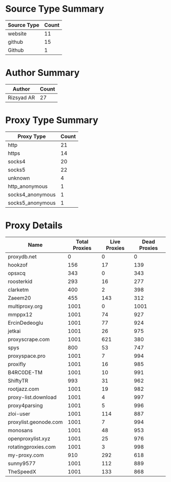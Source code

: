 # Source Type Summary

| Source Type | Count |
|-------------|-------|
| website | 11 |
| github | 15 |
| Github | 1 |


# Author Summary

| Author | Count |
|--------|-------|
| Rizsyad AR | 27 |


# Proxy Type Summary

| Proxy Type | Count |
|------------|-------|
| http | 21 |
| https | 14 |
| socks4 | 20 |
| socks5 | 22 |
| unknown | 4 |
| http_anonymous | 1 |
| socks4_anonymous | 1 |
| socks5_anonymous | 1 |


# Proxy Details

| Name | Total Proxies | Live Proxies | Dead Proxies |
|------|---------------|--------------|---------------|
| proxydb.net | 0 | 0 | 0 |
| hookzof | 156 | 17 | 139 |
| opsxcq | 343 | 0 | 343 |
| roosterkid | 293 | 16 | 277 |
| clarketm | 400 | 2 | 398 |
| Zaeem20 | 455 | 143 | 312 |
| multiproxy.org | 1001 | 0 | 1001 |
| mmppx12 | 1001 | 74 | 927 |
| ErcinDedeoglu | 1001 | 77 | 924 |
| jetkai | 1001 | 26 | 975 |
| proxyscrape.com | 1001 | 621 | 380 |
| spys | 800 | 53 | 747 |
| proxyspace.pro | 1001 | 7 | 994 |
| proxifly | 1001 | 16 | 985 |
| B4RC0DE-TM | 1001 | 10 | 991 |
| ShiftyTR | 993 | 31 | 962 |
| rootjazz.com | 1001 | 19 | 982 |
| proxy-list.download | 1001 | 4 | 997 |
| proxy4parsing | 1001 | 5 | 996 |
| zloi-user | 1001 | 114 | 887 |
| proxylist.geonode.com | 1001 | 7 | 994 |
| monosans | 1001 | 48 | 953 |
| openproxylist.xyz | 1001 | 25 | 976 |
| rotatingproxies.com | 1001 | 3 | 998 |
| my-proxy.com | 910 | 292 | 618 |
| sunny9577 | 1001 | 112 | 889 |
| TheSpeedX | 1001 | 133 | 868 |
